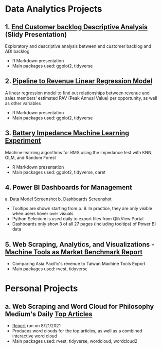 # Data Analytics Projects

## 1. [End Customer backlog Descriptive Analysis](End_Customer_Backlog/R_Visualizations.pdf "ECBL PDF") (Slidy Presentation)
Exploratory and descriptive analysis between end customer backlog and ADI backlog
* R Markdown presentation
* Main packages used: ggplot2, tidyverse

## 2. [Pipeline to Revenue Linear Regression Model](Pipeline_Revenue_Regression/Reg_Report.pdf "Regression Report PDF")
A linear regression model to find out relationships between revenue and sales members' estimated PAV (Peak Annual Value) per opportunity, as well as other variables
* R Markdown presentation
* Main packages used: ggplot2, tidyverse

## 3. [Battery Impedance Machine Learning Experiment](ML/Battery_Models.pdf "ML PDF")
Machine learning algorithms for BMS using the impedance test with KNN, GLM, and Random Forest
* R Markdown presentation
* Main packages used: ggplot2, tidyverse, caret

## 4. Power BI Dashboards for Management
a.  [Data Model Screenshot](PowerBI_Management/Data_Model.png "DM Png")
b. [Dashboards Screenshot](https://github.com/b03701244/Portfolio/raw/main/PowerBI_Management/PowerBI_Management.pdf "PBI PDF")
* Tooltips are shown starting from p. 9. In practice, they are only visible when users hover over visuals
* Python Selenium is used daily to export files from QlikView Portal
* Dashboards only show 3 of all 27 pages (including tooltips) of Power BI data

## 5. Web Scraping, Analytics, and Visualizations - [Machine Tools as Market Benchmark Report](https://b03701244.github.io/Portfolio/Benchmark/Report.html)
* Comparing Asia Pacific's revenue to Taiwan Machine Tools Export
* Main packages used: rvest, tidyverse

# Personal Projects
## a. Web Scraping and Word Cloud for Philosophy Medium's Daily [Top Articles](https://philomedium.com/content/today)
* [Report](https://b03701244.github.io/Portfolio/Philo_Scraping/Philo_Report.html) run on 8/21/2021
* Produces word clouds for the top articles, as well as a combined interactive word cloud
* Main packages used: rvest, tidyverse, wordcloud, wordcloud2
